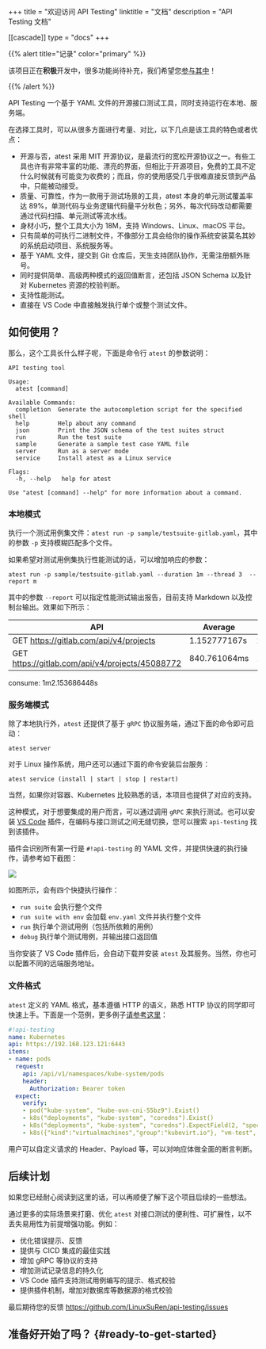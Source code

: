 +++
title = "欢迎访问 API Testing"
linktitle = "文档"
description = "API Testing 文档"

[[cascade]]
type = "docs"
+++

{{% alert title="记录" color="primary" %}}

该项目正在**积极**开发中，很多功能尚待补充，我们希望您[参与其中](contributions/)！

{{% /alert %}}

API Testing 一个基于 YAML 文件的开源接口测试工具，同时支持运行在本地、服务端。

在选择工具时，可以从很多方面进行考量、对比，以下几点是该工具的特色或者优点：

* 开源与否，atest 采用 MIT 开源协议，是最流行的宽松开源协议之一。有些工具也许有非常丰富的功能、漂亮的界面，但相比于开源项目，免费的工具不定什么时候就有可能变为收费的；而且，你的使用感受几乎很难直接反馈到产品中，只能被动接受。
* 质量、可靠性，作为一款用于测试场景的工具，atest 本身的单元测试覆盖率达 89%，单测代码与业务逻辑代码量平分秋色；另外，每次代码改动都需要通过代码扫描、单元测试等流水线。
* 身材小巧，整个工具大小为 18M，支持 Windows、Linux、macOS 平台。
* 只有简单的可执行二进制文件，不像部分工具会给你的操作系统安装莫名其妙的系统启动项目、系统服务等。
* 基于 YAML 文件，提交到 Git 仓库后，天生支持团队协作，无需注册额外账号。
* 同时提供简单、高级两种模式的返回值断言，还包括 JSON Schema 以及针对 Kubernetes 资源的校验判断。
* 支持性能测试。
* 直接在 VS Code 中直接触发执行单个或整个测试文件。

## 如何使用？

那么，这个工具长什么样子呢，下面是命令行 `atest` 的参数说明：

```shell
API testing tool

Usage:
  atest [command]

Available Commands:
  completion  Generate the autocompletion script for the specified shell
  help        Help about any command
  json        Print the JSON schema of the test suites struct
  run         Run the test suite
  sample      Generate a sample test case YAML file
  server      Run as a server mode
  service     Install atest as a Linux service

Flags:
  -h, --help   help for atest

Use "atest [command] --help" for more information about a command.
```

### 本地模式

执行一个测试用例集文件：`atest run -p sample/testsuite-gitlab.yaml`，其中的参数 `-p` 支持模糊匹配多个文件。

如果希望对测试用例集执行性能测试的话，可以增加响应的参数：

`atest run -p sample/testsuite-gitlab.yaml --duration 1m --thread 3  --report m`

其中的参数 `--report` 可以指定性能测试输出报告，目前支持 Markdown 以及控制台输出。效果如下所示：

| API | Average | Max | Min | Count | Error |
|---|---|---|---|---|---|
| GET https://gitlab.com/api/v4/projects | 1.152777167s | 2.108680194s | 814.928496ms | 99 | 0 |
| GET https://gitlab.com/api/v4/projects/45088772 | 840.761064ms | 1.487285371s | 492.583066ms | 10 | 0 |
consume: 1m2.153686448s

### 服务端模式

除了本地执行外，`atest` 还提供了基于 `gRPC` 协议服务端，通过下面的命令即可启动：

```shell
atest server
```

对于 Linux 操作系统，用户还可以通过下面的命令安装后台服务：

```shell
atest service (install | start | stop | restart)
```

当然，如果你对容器、Kubernetes 比较熟悉的话，本项目也提供了对应的支持。

这种模式，对于想要集成的用户而言，可以通过调用 `gRPC` 来执行测试。也可以安装 [VS Code](https://marketplace.visualstudio.com/items?itemName=linuxsuren.api-testing) 插件，在编码与接口测试之间无缝切换，您可以搜索 `api-testing` 找到该插件。

插件会识别所有第一行是 `#!api-testing` 的 YAML 文件，并提供快速的执行操作，请参考如下截图：

![](atest-vscode.png)

如图所示，会有四个快捷执行操作：

* `run suite` 会执行整个文件
* `run suite with env` 会加载 `env.yaml` 文件并执行整个文件
* `run` 执行单个测试用例（包括所依赖的用例）
* `debug` 执行单个测试用例，并输出接口返回值

当你安装了 VS Code 插件后，会自动下载并安装 `atest` 及其服务。当然，你也可以配置不同的远端服务地址。

### 文件格式

`atest` 定义的 YAML 格式，基本遵循 HTTP 的语义，熟悉 HTTP 协议的同学即可快速上手。下面是一个范例，更多例子[请参考这里](https://github.com/LinuxSuRen/api-testing/blob/master/sample/)：


```yaml
#!api-testing
name: Kubernetes
api: https://192.168.123.121:6443
items:
- name: pods
  request:
    api: /api/v1/namespaces/kube-system/pods
    header:
      Authorization: Bearer token
  expect:
    verify:
    - pod("kube-system", "kube-ovn-cni-55bz9").Exist()
    - k8s("deployments", "kube-system", "coredns").Exist()
    - k8s("deployments", "kube-system", "coredns").ExpectField(2, "spec", "replicas")
    - k8s({"kind":"virtualmachines","group":"kubevirt.io"}, "vm-test", "vm-win10-dkkhl").Exist()
```

用户可以自定义请求的 Header、Payload 等，可以对响应体做全面的断言判断。

## 后续计划

如果您已经耐心阅读到这里的话，可以再顺便了解下这个项目后续的一些想法。

通过更多的实际场景来打磨、优化 `atest` 对接口测试的便利性、可扩展性，以不丢失易用性为前提增强功能。例如：

* 优化错误提示、反馈
* 提供与 CICD 集成的最佳实践
* 增加 gRPC 等协议的支持
* 增加测试记录信息的持久化
* VS Code 插件支持测试用例编写的提示、格式校验
* 提供插件机制，增加对数据库等数据源的格式校验

最后期待您的反馈 https://github.com/LinuxSuRen/api-testing/issues

## 准备好开始了吗？ {#ready-to-get-started}
